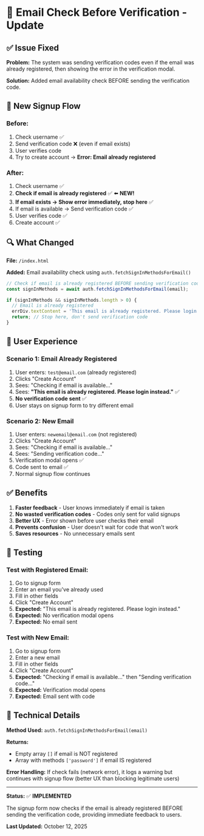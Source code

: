 # 🔧 Email Check Before Verification - Update

## ✅ Issue Fixed

**Problem:** The system was sending verification codes even if the email was already registered, then showing the error in the verification modal.

**Solution:** Added email availability check BEFORE sending the verification code.

## 🎯 New Signup Flow

### Before:
1. Check username ✅
2. Send verification code ❌ (even if email exists)
3. User verifies code
4. Try to create account → **Error: Email already registered**

### After:
1. Check username ✅
2. **Check if email is already registered** ✅ ⬅️ **NEW!**
3. **If email exists → Show error immediately, stop here** ✅
4. If email is available → Send verification code ✅
5. User verifies code ✅
6. Create account ✅

## 🔍 What Changed

**File:** `/index.html`

**Added:** Email availability check using `auth.fetchSignInMethodsForEmail()`

```javascript
// Check if email is already registered BEFORE sending verification code
const signInMethods = await auth.fetchSignInMethodsForEmail(email);

if (signInMethods && signInMethods.length > 0) {
  // Email is already registered
  errDiv.textContent = 'This email is already registered. Please login instead.';
  return; // Stop here, don't send verification code
}
```

## 🎨 User Experience

### Scenario 1: Email Already Registered
1. User enters: `test@email.com` (already registered)
2. Clicks "Create Account"
3. Sees: "Checking if email is available..."
4. Sees: **"This email is already registered. Please login instead."** ✅
5. **No verification code sent** ✅
6. User stays on signup form to try different email

### Scenario 2: New Email
1. User enters: `newemail@email.com` (not registered)
2. Clicks "Create Account"
3. Sees: "Checking if email is available..."
4. Sees: "Sending verification code..."
5. Verification modal opens ✅
6. Code sent to email ✅
7. Normal signup flow continues

## ✅ Benefits

1. **Faster feedback** - User knows immediately if email is taken
2. **No wasted verification codes** - Codes only sent for valid signups
3. **Better UX** - Error shown before user checks their email
4. **Prevents confusion** - User doesn't wait for code that won't work
5. **Saves resources** - No unnecessary emails sent

## 🧪 Testing

### Test with Registered Email:
1. Go to signup form
2. Enter an email you've already used
3. Fill in other fields
4. Click "Create Account"
5. **Expected:** "This email is already registered. Please login instead."
6. **Expected:** No verification modal opens
7. **Expected:** No email sent

### Test with New Email:
1. Go to signup form
2. Enter a new email
3. Fill in other fields
4. Click "Create Account"
5. **Expected:** "Checking if email is available..." then "Sending verification code..."
6. **Expected:** Verification modal opens
7. **Expected:** Email sent with code

## 📝 Technical Details

**Method Used:** `auth.fetchSignInMethodsForEmail(email)`

**Returns:** 
- Empty array `[]` if email is NOT registered
- Array with methods `['password']` if email IS registered

**Error Handling:** If check fails (network error), it logs a warning but continues with signup flow (better UX than blocking legitimate users)

---

**Status:** ✅ **IMPLEMENTED**

The signup form now checks if the email is already registered BEFORE sending the verification code, providing immediate feedback to users.

**Last Updated:** October 12, 2025
